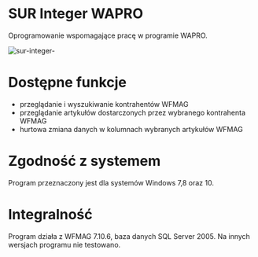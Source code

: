 # SUR Integer WAPRO
Oprogramowanie wspomagające pracę w programie WAPRO. 

![sur-integer-](https://cloud.githubusercontent.com/assets/12084504/17271084/022771fe-5673-11e6-93b4-b6f4deb3379d.jpg)

# Dostępne funkcje
- przeglądanie i wyszukiwanie kontrahentów WFMAG
- przeglądanie artykułów dostarczonych przez wybranego kontrahenta WFMAG
- hurtowa zmiana danych w kolumnach wybranych artykułów WFMAG

# Zgodność z systemem
Program przeznaczony jest dla systemów Windows 7,8 oraz 10.

# Integralność
Program działa z WFMAG 7.10.6, baza danych SQL Server 2005. Na innych wersjach programu nie testowano.